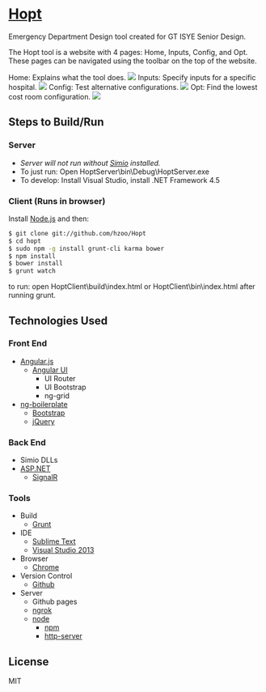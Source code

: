 [Hopt](http://hzoo.github.io/hopt)
======

Emergency Department Design tool created for GT ISYE Senior Design.

The Hopt tool is a website with 4 pages: Home, Inputs, Config, and Opt.  
These pages can be navigated using the toolbar on the top of the website.

Home: Explains what the tool does.
![](http://i.imgur.com/Ai6BH8C.png)
Inputs: Specify inputs for a specific hospital.
![](http://i.imgur.com/yJBI3LD.png)
Config: Test alternative configurations.
![](http://i.imgur.com/EaEcMlh.png)
Opt: Find the lowest cost room configuration.
![](http://i.imgur.com/TcJpGs6.png)

## Steps to Build/Run ##

### Server
- *Server will not run without [Simio](http://www.simio.com) installed.*
- To just run: Open HoptServer\bin\Debug\HoptServer.exe 
- To develop: Install Visual Studio, install .NET Framework 4.5

### Client (Runs in browser)
Install [Node.js](http://nodejs.org/) and then:

```sh
$ git clone git://github.com/hzoo/Hopt
$ cd hopt
$ sudo npm -g install grunt-cli karma bower
$ npm install
$ bower install
$ grunt watch
```

to run: open HoptClient\build\index.html or HoptClient\bin\index.html after running grunt.

## Technologies Used ##

### Front End ###
- [Angular.js]
	- [Angular UI]
		- UI Router
		- UI Bootstrap
		- ng-grid 
- [ng-boilerplate]
	- [Bootstrap]
	- [jQuery]

### Back End ###
- Simio DLLs
- [ASP.NET]
	- [SignalR]

### Tools ###
* Build
	* [Grunt]
* IDE
	* [Sublime Text]
	* [Visual Studio 2013]
* Browser
	* [Chrome]
* Version Control
	* [Github]
* Server
	* Github pages
	* [ngrok]
	* [node]
		* [npm]
		* [http-server]
 

License
--------
MIT

[Visual Studio 2013]: http://microsoft.com/visualstudio
[Sublime Text]: http://sublimetext.com
[ng-boilerplate]: http://joshdmiller.github.io/ng-boilerplate/
[Chrome]: http://google.com/chrome
[Github]: http://github.com
[Bootstrap]: http://getbootstrap.com
[Angular.js]: http://angularjs.org/
[jQuery]: http://www.jquery.com
[Angular UI]: http://angular-ui.github.io/
[ASP.NET]: http://www.asp.net/
[SignalR]: http://www.asp.net/signalr
[ngrok]: https://ngrok.com/
[node]: http://nodejs.org/
[npm]: https://npmjs.org/
[http-server]: https://npmjs.org/package/http-server
[Grunt]: http://gruntjs.com/
[Karma]: http://karma-runner.github.io/
